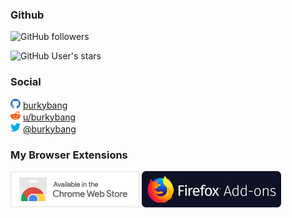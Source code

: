 ### Github

![GitHub followers](https://img.shields.io/github/followers/burkybang?style=social)

![GitHub User's stars](https://img.shields.io/github/stars/burkybang?style=social)

### Social

![GitHub](https://github.com/burkybang/burkybang/raw/master/Images/github16.png "GitHub") [burkybang](https://github.com/burkybang)  
![Reddit](https://github.com/burkybang/burkybang/raw/master/Images/reddit16.png "Reddit") [u/burkybang](https://reddit.com/u/burkybang)  
![Twitter](https://github.com/burkybang/burkybang/raw/master/Images/twitter16.png "Twitter") [@burkybang](https://twitter.com/burkybang)

### My Browser Extensions

[![My Google Chrome Extensions](https://github.com/burkybang/burkybang/raw/master/Images/chrome-web-store.png "My Google Chrome Extensions")](https://chrome.google.com/webstore/search/burkybang?_category=extensions)
[![My Firefox Add-ons](https://github.com/burkybang/burkybang/raw/master/Images/firefox-add-ons.png "My Firefox Add-ons")](https://addons.mozilla.org/en-US/firefox/user/15053510/)